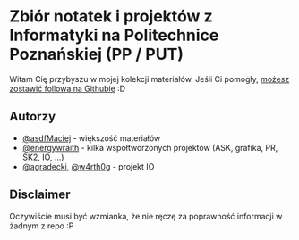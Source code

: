# Zbiór notatek i projektów z Informatyki na Politechnice Poznańskiej (PP / PUT)

Witam Cię przybyszu w mojej kolekcji materiałów. Jeśli Ci pomogły, [możesz zostawić followa na Githubie](https://github.com/asdfMaciej) :D

## Autorzy

- [@asdfMaciej](https://github.com/asdfMaciej) - większość materiałów
- [@energywraith](https://github.com/energywraith) - kilka współtworzonych projektów (ASK, grafika, PR, SK2, IO, ...)
- [@agradecki](https://github.com/agradecki), [@w4rth0g](https://github.com/w4rth0g) - projekt IO


## Disclaimer

Oczywiście musi być wzmianka, że nie ręczę za poprawność informacji w żadnym z repo :P


